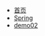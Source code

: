 <!-- docs/Java/_sidebar.md -->

* [首页](/README)
* [Spring](/Java/Spring_Bean)
* [demo02](/Java/demo02)